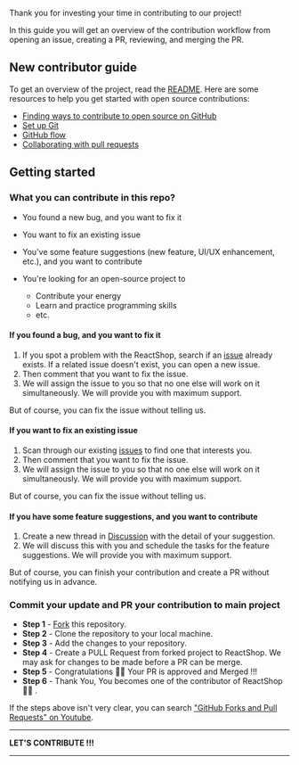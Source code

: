 
Thank you for investing your time in contributing to our project!

In this guide you will get an overview of the contribution workflow from opening an issue, creating a PR, reviewing, and merging the PR.

## New contributor guide

To get an overview of the project, read the [README](README.md). Here are some resources to help you get started with open source contributions:

- [Finding ways to contribute to open source on GitHub](https://docs.github.com/en/get-started/exploring-projects-on-github/finding-ways-to-contribute-to-open-source-on-github)
- [Set up Git](https://docs.github.com/en/get-started/quickstart/set-up-git)
- [GitHub flow](https://docs.github.com/en/get-started/quickstart/github-flow)
- [Collaborating with pull requests](https://docs.github.com/en/github/collaborating-with-pull-requests)

## Getting started

### What you can contribute in this repo?

- You found a new bug, and you want to fix it
- You want to fix an existing issue
- You've some feature suggestions (new feature, UI/UX enhancement, etc.), and you want to contribute
- You're looking for an open-source project to

  - Contribute your energy
  - Learn and practice programming skills
  - etc.


#### If you found a bug, and you want to fix it

1. If you spot a problem with the ReactShop, search if an [issue](https://github.com/featbit/featbit/issues) already exists. If a related issue doesn't exist, you can open a new issue.
2. Then comment that you want to fix the issue.
3. We will assign the issue to you so that no one else will work on it simultaneously. We will provide you with maximum support.

But of course, you can fix the issue without telling us.

#### If you want to fix an existing issue

1. Scan through our existing [issues](https://github.com/LeeBingler/ReactShop/issues) to find one that interests you.
2. Then comment that you want to fix the issue.
3. We will assign the issue to you so that no one else will work on it simultaneously. We will provide you with maximum support.

But of course, you can fix the issue without telling us.

#### If you have some feature suggestions, and you want to contribute

1. Create a new thread in [Discussion](https://github.com/LeeBingler/ReactShop/discussions/categories/feature-suggestions) with the detail of your suggestion.
2. We will discuss this with you and schedule the tasks for the feature suggestions. We will provide you with maximum support.

But of course, you can finish your contribution and create a PR without notifying us in advance.

### Commit your update and PR your contribution to main project

- **Step 1** - [Fork](https://docs.github.com/en/pull-requests/collaborating-with-pull-requests/working-with-forks) this repository.
- **Step 2** - Clone the repository to your local machine.
- **Step 3** - Add the changes to your repository.
- **Step 4** - Create a PULL Request from forked project to ReactShop. We may ask for changes to be made before a PR can be merge.
- **Step 5** - Congratulations 🎉🎉 Your PR is approved and Merged !!!
- **Step 6** - Thank You, You becomes one of the contributor of ReactShop 🎉🎉 .

If the steps above isn't very clear, you can search ["GitHub Forks and Pull Requests" on Youtube](https://www.youtube.com/watch?v=a_FLqX3vGR4).


----------------------------------------------------

**LET'S CONTRIBUTE !!!**

----------------------------------------------------